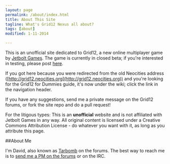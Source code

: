 ```yaml
---
layout: page
permalink: /about/index.html
title: About This Site
tagline: What's Grid12 Nexus all about?
tags: [about]
modified: 1-11-2014

---
```


This is an unofficial site dedicated to Grid12, a new online multiplayer game by [Jetbolt Games](http://jetbolt.posthaven.com/). The game is currently in closed beta; if you're interested in testing, please post [here](http://grid12.proboards.com/index.cgi?board=general&action=display&thread=182).

If you got here because you were redirected from the old Neocities address ([http://grid12.neocities.org](http://grid12.neocities.org)) and you're looking for the Grid12 for Dummies guide, it's now under the wiki; click the link in the navigation header.

If you have any suggestions, send me a private message on the Grid12 forums, or fork the site repo and do a pull request!

For the litigous types: This is an **unofficial** website and is not affiliated with Jetbolt Games in any way. All original content is licensed under a Creative Commons Attribution License - do whatever you want with it, as long as you attribute this page.

##About Me

I'm David, also known as [Tarbomb](http://grid12.proboards.com/user/25) on the forums. The best way to reach me is to [send me a PM on the forums](http://grid12.proboards.com/conversation/new/25) or on the IRC.